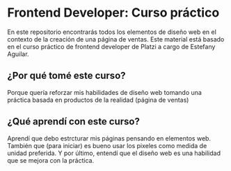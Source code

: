 # Frontend Developer: Curso práctico
En este repositorio encontrarás todos los elementos de diseño web en el contexto de la creación de una página de ventas. Este material está basado en el curso práctico de frontend developer de Platzi a cargo de Estefany Aguilar.

## ¿Por qué tomé este curso?
Porque quería reforzar mis habilidades de diseño web tomando una práctica basada en productos de la realidad (página de ventas)

## ¿Qué aprendí con este curso?
Aprendí que debo estrcturar mis páginas pensando en elementos web. También que (para iniciar) es bueno usar los pixeles como medida de unidad preferida. Y por último, entendí que el diseño web es una habilidad que se mejora con la práctica.
